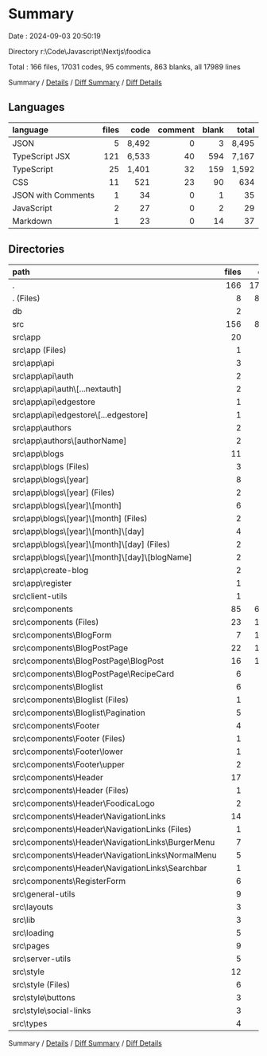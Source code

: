 # Summary

Date : 2024-09-03 20:50:19

Directory r:\\Code\\Javascript\\Nextjs\\foodica

Total : 166 files,  17031 codes, 95 comments, 863 blanks, all 17989 lines

Summary / [Details](details.md) / [Diff Summary](diff.md) / [Diff Details](diff-details.md)

## Languages
| language | files | code | comment | blank | total |
| :--- | ---: | ---: | ---: | ---: | ---: |
| JSON | 5 | 8,492 | 0 | 3 | 8,495 |
| TypeScript JSX | 121 | 6,533 | 40 | 594 | 7,167 |
| TypeScript | 25 | 1,401 | 32 | 159 | 1,592 |
| CSS | 11 | 521 | 23 | 90 | 634 |
| JSON with Comments | 1 | 34 | 0 | 1 | 35 |
| JavaScript | 2 | 27 | 0 | 2 | 29 |
| Markdown | 1 | 23 | 0 | 14 | 37 |

## Directories
| path | files | code | comment | blank | total |
| :--- | ---: | ---: | ---: | ---: | ---: |
| . | 166 | 17,031 | 95 | 863 | 17,989 |
| . (Files) | 8 | 8,593 | 0 | 24 | 8,617 |
| db | 2 | 2 | 0 | 0 | 2 |
| src | 156 | 8,436 | 95 | 839 | 9,370 |
| src\\app | 20 | 122 | 0 | 42 | 164 |
| src\\app (Files) | 1 | 2 | 0 | 2 | 4 |
| src\\app\\api | 3 | 88 | 0 | 12 | 100 |
| src\\app\\api\\auth | 2 | 86 | 0 | 9 | 95 |
| src\\app\\api\\auth\\[...nextauth] | 2 | 86 | 0 | 9 | 95 |
| src\\app\\api\\edgestore | 1 | 2 | 0 | 3 | 5 |
| src\\app\\api\\edgestore\\[...edgestore] | 1 | 2 | 0 | 3 | 5 |
| src\\app\\authors | 2 | 4 | 0 | 3 | 7 |
| src\\app\\authors\\[authorName] | 2 | 4 | 0 | 3 | 7 |
| src\\app\\blogs | 11 | 22 | 0 | 21 | 43 |
| src\\app\\blogs (Files) | 3 | 6 | 0 | 6 | 12 |
| src\\app\\blogs\\[year] | 8 | 16 | 0 | 15 | 31 |
| src\\app\\blogs\\[year] (Files) | 2 | 4 | 0 | 4 | 8 |
| src\\app\\blogs\\[year]\\[month] | 6 | 12 | 0 | 11 | 23 |
| src\\app\\blogs\\[year]\\[month] (Files) | 2 | 4 | 0 | 3 | 7 |
| src\\app\\blogs\\[year]\\[month]\\[day] | 4 | 8 | 0 | 8 | 16 |
| src\\app\\blogs\\[year]\\[month]\\[day] (Files) | 2 | 4 | 0 | 4 | 8 |
| src\\app\\blogs\\[year]\\[month]\\[day]\\[blogName] | 2 | 4 | 0 | 4 | 8 |
| src\\app\\create-blog | 2 | 4 | 0 | 3 | 7 |
| src\\app\\register | 1 | 2 | 0 | 1 | 3 |
| src\\client-utils | 1 | 22 | 0 | 4 | 26 |
| src\\components | 85 | 6,236 | 40 | 515 | 6,791 |
| src\\components (Files) | 23 | 1,522 | 23 | 107 | 1,652 |
| src\\components\\BlogForm | 7 | 1,205 | 3 | 77 | 1,285 |
| src\\components\\BlogPostPage | 22 | 1,716 | 4 | 162 | 1,882 |
| src\\components\\BlogPostPage\\BlogPost | 16 | 1,286 | 1 | 127 | 1,414 |
| src\\components\\BlogPostPage\\RecipeCard | 6 | 430 | 3 | 35 | 468 |
| src\\components\\Bloglist | 6 | 249 | 0 | 27 | 276 |
| src\\components\\Bloglist (Files) | 1 | 74 | 0 | 9 | 83 |
| src\\components\\Bloglist\\Pagination | 5 | 175 | 0 | 18 | 193 |
| src\\components\\Footer | 4 | 112 | 0 | 8 | 120 |
| src\\components\\Footer (Files) | 1 | 14 | 0 | 2 | 16 |
| src\\components\\Footer\\lower | 1 | 32 | 0 | 2 | 34 |
| src\\components\\Footer\\upper | 2 | 66 | 0 | 4 | 70 |
| src\\components\\Header | 17 | 657 | 0 | 72 | 729 |
| src\\components\\Header (Files) | 1 | 25 | 0 | 4 | 29 |
| src\\components\\Header\\FoodicaLogo | 2 | 159 | 0 | 10 | 169 |
| src\\components\\Header\\NavigationLinks | 14 | 473 | 0 | 58 | 531 |
| src\\components\\Header\\NavigationLinks (Files) | 1 | 24 | 0 | 3 | 27 |
| src\\components\\Header\\NavigationLinks\\BurgerMenu | 7 | 281 | 0 | 32 | 313 |
| src\\components\\Header\\NavigationLinks\\NormalMenu | 5 | 129 | 0 | 16 | 145 |
| src\\components\\Header\\NavigationLinks\\Searchbar | 1 | 39 | 0 | 7 | 46 |
| src\\components\\RegisterForm | 6 | 775 | 10 | 62 | 847 |
| src\\general-utils | 9 | 434 | 1 | 35 | 470 |
| src\\layouts | 3 | 69 | 0 | 5 | 74 |
| src\\lib | 3 | 36 | 6 | 15 | 57 |
| src\\loading | 5 | 80 | 0 | 11 | 91 |
| src\\pages | 9 | 228 | 0 | 26 | 254 |
| src\\server-utils | 5 | 512 | 24 | 81 | 617 |
| src\\style | 12 | 548 | 23 | 94 | 665 |
| src\\style (Files) | 6 | 172 | 6 | 31 | 209 |
| src\\style\\buttons | 3 | 171 | 4 | 24 | 199 |
| src\\style\\social-links | 3 | 205 | 13 | 39 | 257 |
| src\\types | 4 | 149 | 1 | 11 | 161 |

Summary / [Details](details.md) / [Diff Summary](diff.md) / [Diff Details](diff-details.md)